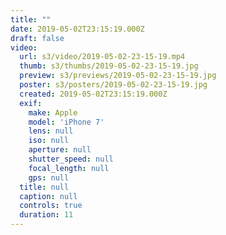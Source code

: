 ```yaml
---
title: ""
date: 2019-05-02T23:15:19.000Z
draft: false
video:
  url: s3/video/2019-05-02-23-15-19.mp4
  thumb: s3/thumbs/2019-05-02-23-15-19.jpg
  preview: s3/previews/2019-05-02-23-15-19.jpg
  poster: s3/posters/2019-05-02-23-15-19.jpg
  created: 2019-05-02T23:15:19.000Z
  exif:
    make: Apple
    model: 'iPhone 7'
    lens: null
    iso: null
    aperture: null
    shutter_speed: null
    focal_length: null
    gps: null
  title: null
  caption: null
  controls: true
  duration: 11
---
```


